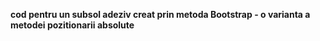 **cod pentru un subsol adeziv creat prin metoda Bootstrap - o varianta a metodei pozitionarii absolute**